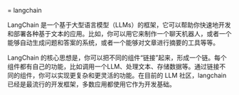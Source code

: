 = langchain

LangChain 是一个基于大型语言模型（LLMs）的框架，它可以帮助你快速地开发和部署各种基于文本的应用。比如，你可以用它来制作一个聊天机器人，或者一个能够自动生成问题和答案的系统，或者一个能够对文章进行摘要的工具等等。

LangChain 的核心思想是，你可以把不同的组件“链接”起来，形成一个链。每个组件都有自己的功能，比如调用一个LLM、处理文本、存储数据等。通过链接不同的组件，你可以实现更复杂和更灵活的功能。在目前的 LLM 社区，langchain 已经是最流行的开发框架，多数应用都使用它作为开发基础。
